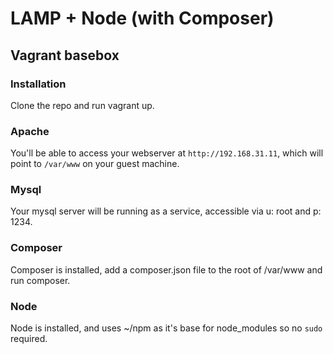 # LAMP + Node (with Composer)

## Vagrant basebox

### Installation

Clone the repo and run vagrant up.

### Apache

You'll be able to access your webserver at ```http://192.168.31.11```, which will point to ```/var/www``` on your guest machine.

### Mysql

Your mysql server will be running as a service, accessible via u: root and p: 1234.

### Composer

Composer is installed, add a composer.json file to the root of /var/www and run composer.

### Node

Node is installed, and uses ~/npm as it's base for node_modules so no ```sudo``` required.